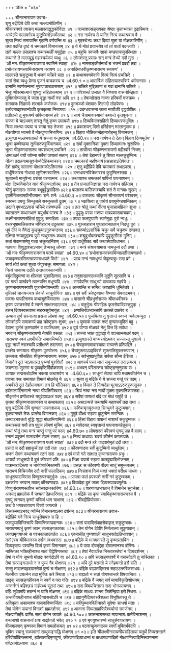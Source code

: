 +++
title = "०६०"

+++
श्रीनरनारायण उवाच-  
शृणु बद्रीप्रिये देवि कथां मल्लप्रमोक्षिणीम् ।  
श्रीकारनगरे त्वासन् मल्लास्तद्युद्धकोविदाः ॥१ ॥
पञ्चाशत्सङ्ख्यकाः श्रेष्ठाः कृताभ्यासा दृढास्थिनः ।  
अन्येऽपि मल्लवर्गस्य कुटुम्बिनोऽभवँस्तथा ॥२ ॥
नरा नार्यश्च ते यान्ति नित्यं कथाश्रवाय वै ।  
श्रुत्वा नित्यं समायान्ति गृहाणि वर्णयन्ति च ॥३ ॥
गृहस्थेभ्यः कथां दिव्यां श्रुतां यां मोक्षकारिणीम् ।  
तथा वदन्ति दृष्टं यं चमत्कारं विमानजम् ॥४ ॥
ये ये मोक्षं प्रयान्त्येव तां तां वार्तां वदन्त्यपि ।  
ततो मल्लाः प्रसन्नाश्च कथास्थलीं ययुर्दृढाः ॥५ ॥
बहुभिः स्वजनैः साकं मण्डपान्तमुपस्थिताः ।  
कथान्ते ते मल्लयुद्धं महाश्चर्यकरं व्यधुः ॥६ ॥
लोमशस्तु प्रसन्नः सन् मन्त्रं तेभ्यो ददौ मुदा ।  
'ओं नमः श्रीकृष्णनारायणाय स्वामिने स्वाहा' ॥'७ ॥
नामसङ्कीर्तनार्थं च भजनं प्रददौ तदा ।  
प्रभोनारायणस्वामिनारायण नरायण ॥८ ॥
अनादिमाधवीकृष्णनारायण रमायण' ।  
मल्लास्ते सकुटुम्बा वै भजनं चक्रिरे सदा ॥९ ॥
कथाश्रवणमेवापि नित्यं नित्यं प्रचक्रिरे ।  
सतां सेवां व्यधुः प्रेम्णा पूजनं वाचकस्य च ॥4.60.१ ०॥
आरार्त्रिकं संहितायाश्चक्रिरे धर्ममानसाः ।  
दानानि स्वर्णरत्नानां भूषापात्रान्नवाससाम् ॥११ ॥
चक्रिरे मुद्रिकाणां च गवां दानानि चक्रिरे ।  
भेजुः श्रीपरमात्मानं शुश्रवुः संहिताकथाम् ॥१ २॥
पवित्रास्ते प्रजाता वै निष्पापा वासनोज्झिताः ।  
मुक्तियोग्यास्तु ये जाता वृद्धा नार्यो नरा अपि ॥१ ३॥
तेषामग्रेसरा नाम्ना हरिवर्यो गजक्रमः ।  
शतवाजः सिंहमर्दः शरभार्दः कसेरुकः ॥१४॥
द्रुमभञ्जो वंशवारः शिलादो लोहपेषणः ।  
इत्येवमाद्याश्चान्येऽपि कृतकृत्या निराशयाः ॥१५॥
प्रदग्धवासना जाता नार्योऽपि वृद्धयोषितः ।  
प्रतीक्षन्ते तु मुक्त्यर्थं सविमानागमं हरेः ॥१ ६॥
सायं चैत्रामावास्यायां कथान्ते कृतपूजनाः ।  
सज्जा ये चाऽभवन् तांस्तु नेतुं कृष्ण उपाययौ ॥१७॥
दिव्यविमानसहितो दिव्याभरणभूषितः ।  
श्रिया लक्ष्म्या पद्मया च रमया सह तेजसा ॥१८॥
प्रकाशयन् दिशो हरिर्हसन् मल्लानुवाच ह ।  
मोक्षयोग्या भवन्तो वै मोक्षपुण्याभिभागिनः ॥१९॥
विहाय भौतिकान्देहानारोहन्तु विमानकम् ।  
इत्युक्ता मल्लभक्तास्ते ये सज्जा गन्तुमक्षरम् ॥4.60.२०॥
नरा नार्यश्च ते देहान् विहाय दिव्यमूर्तयः ।  
भूत्वा कृष्णेच्छया तूर्णमारुरुहुर्विमानकम् ॥२१ ॥
सर्वा मुक्तानिका मुक्ता दिव्यात्मानः सुरूपिणः ।  
भूत्वा श्रीकृष्णदासाश्च जयशब्दान् प्रचक्रिरे ॥२२॥
तान्नीत्वा श्रीकृष्णनारायणो बद्रीश्वरि निजम् ।  
धामाऽक्षरं ययौ व्योम्ना सर्वेषां पश्यतां सताम् ॥२३ ॥
तेषां देहानपरे तु शिष्टा मल्लकुटुम्बिनः ।  
नीत्वा प्रदाहयामासुश्चोर्ध्वदैहिकमाचरन् ॥२४॥
चमत्कारो महाँश्चायं प्रससाराऽतिवेगतः ।  
देशे ग्रामेषु मल्लानां मोक्षात्मकोऽतिमानवः ॥२५॥
शृणु बद्रीप्रिये देवि चमत्कारं तथाऽपरम् ।  
वार्धूषिकाश्च गोधादा लूणीनगरवासिनः ॥२६॥
दन्तधावनविक्रेतारश्च कुटुम्बिनस्तदा ।  
श्रुतवन्तो मानुषेभ्यः प्रशंसां परमात्मनः ॥२७॥
कथायाश्च चमत्कारं पापिनां पापनाशनम् ।  
मोक्षं दिव्यविमानेन यानं श्रीकृष्णदर्शनम् ॥२८॥
तेन प्रजातजिज्ञासा नरा नार्यश्च संहिताम् ।  
श्रोतुं कृतादराः सज्जा बभूवुर्वृद्धसंहिताः॥२९॥
बालाश्च बालिकाश्चापि शतं ते मानवाः सुखम् ।  
वृषभैर्निजसामग्रीर्नीयमानाः शनैः शनैः ॥4.60.३ ०॥
वाघ्घरयः श्रौकृष्णं श्रीनारायणं परेश्वरम् ।  
स्मरन्तः प्रययुः सिन्धुजले सस्नुस्ततो द्रुतम् ॥३ १॥
भक्षयित्वा तु पाथेयं प्रययुर्मण्डपान्तिकम् ।  
उद्याने वृषभाऽऽवासं चक्रिरे तरुषण्डके ॥३२॥
ततः श्रोतुं कथां नीत्वा पूजासामग्रिकाः शुभाः ।  
व्यासासनं कथास्थानं ययुर्भावभराश्च ते ॥३३॥
पुपूजुः परया भक्त्या भावप्रकाशवाचकम् ।  
लक्ष्मीनारायणसंहितां पुपूजुः समाहिताः ॥३४॥
उपदा फलपुष्पाणि स्वर्णमुद्राः पुरो न्यधुः ।  
वस्त्रभूषामालिकाश्च मणिहारान् ददुस्तथा ॥३५॥
गुञ्जाहारान् पुष्पहारानक्षतान् निदधुः पुरः ।  
धूपं दीपं च नैवेद्यं कुङ्कुमाऽगुरुचन्दनम् ॥३६॥
समर्प्याऽऽरार्त्रिकं चक्रुः सर्वे चक्रुश्च दण्डवत् ।  
दक्षिणां रूप्यमुद्राश्च पुरो न्यधुस्ततः कथाम् ॥३७॥
शश्रुवुर्भावतश्चापि पुपूजुर्लोमशं मुनिम् ।  
सतां सेवामाश्रमेषु गत्वा चक्रुरहर्निशम् ॥३८॥
एवं वार्धूषिकाः सर्वे कथासेवाविधानतः ।  
गतपापा विशुद्धाश्चाऽभवन् तेभ्यस्तु लोमशः ॥३९॥
मन्त्रं संश्रावयामास नामधुन्यं ददौ तथा ।  
'ओं नमः श्रीकृष्णनारायणाय पतये स्वाहा' ॥4.60.४०॥
'प्रभोनारायणस्वामिन्मालतीन्रायणप्रभो ।  
जयाकृष्णललितान्रायणराधापते विभो' ॥४१ ॥
प्राप्य मन्त्रं नामधुन्यं जेपुश्चक्रुः सदा प्रगे ।  
सायं त्वेवं कथां श्रुत्वा जेपुश्चक्रुः समागताः ॥४२।  
नित्यं चानाय्य ददति दन्तधावनकान्यपि ।  
बर्बुरादिद्रुमाणां वा क्षीरवतां सुशाखिनाम् ॥४३॥
तनुशाखान्तलभ्यानि मृदूनि सुरसानि च ।  
एवं गत्वा पार्श्ववने त्वानयन्ति मधून्यपि ॥४४॥
समर्पयन्ति साधुभ्यो वाचकाय महर्षये ।  
कृष्णनारायणस्यापि पूजार्थमर्पयन्त्यपि ॥४५॥
आनयन्ति च समिधः काष्ठानि धुनिहेतवे ।  
मृत्तिकां चानयन्त्यत्र सेवन्ते साधुयोगिनः ॥४६॥
एवं सर्वे क्रोष्टृव्याधा वैष्णवाः सेवयाऽभवन् ।  
पावनाः पापहीनाश्च कथाश्रुतेर्विवासनाः ॥४७॥
मासान्ते श्रीप्रभुर्नारायणः श्रीमाधवीश्वरः ।  
कृष्णः प्रसन्नस्तेषां वै स्वप्ने साक्षात्तदाऽभवत् ॥४८॥
चतुर्भुजः श्रीसहितः कृतसेवादिवस्तुयुक् ।  
हसन् दिव्यस्वरूपश्च सहस्रसूर्यभायुतः ॥४९॥
क्षणात्तिरोऽभवच्चापि ततस्ते प्रातरेव ह ।  
उत्थाय तूर्णं संस्नात्वा प्रसन्ना लोमशं ययुः ॥4.60.५०॥
पूजयित्वा तु वृत्तान्तं स्वाप्नं न्यवेदयन्मुदा ।  
लोमशोऽपि समाकर्ण्य प्राह क्रोष्टृहणः शुभम् ॥५१॥
युष्माकं पातकं नष्टं पुण्यमभ्युदितं बहु ।  
देवानां दुर्लभं कृष्णदर्शनं व उपस्थितम् ॥५२॥
यूयं योग्या मोक्षपदे नेतुं वित्त हि सर्वथा ।  
भगवान् श्रीकृष्णनारायणो नेष्यति वस्ततः ॥५३॥
सज्जा भवत वृद्धाद्या ये वाञ्च्छन्त्यक्षरं पदम् ।  
नारायणः स्वयं लक्ष्मीपतिः समागमिष्यति ॥५४॥
इत्युक्तास्ते वाघ्घरयोऽभवन् सज्जास्तु मुक्तये ।  
वृद्धा नार्यो नराश्चापि प्रतीक्षन्ते तदागमम् ॥५५॥
चैत्रकृष्णामावास्याया रात्र्यन्ते प्रतिपद्दिने ।  
प्रातरेव समायातः श्रीकृष्णः पुरुषोत्तमः ॥५६॥
चैत्रशुक्लाऽऽद्यदिवसे शुक्लातिशुक्लरूपवान् ।  
उज्ज्वलः श्रीसहितः श्रीकृष्णनारायणः स्वयम् ॥५७॥
सर्वभूषाप्रभूषितः सर्वथा सौम्य ईशिता ।  
विमानेन द्रुतं चाऽवातरत् पृथ्व्यां पुरःक्षितौ ॥५८॥
आश्चर्यं परमं जातं समुज्ज्वलं तदाऽम्बरम् ।  
जयनादाः सुराणां च पुष्पवृष्टिर्दिवौकसाम् ॥५९॥
अभवन् परितस्तत्र क्रोष्टृहन्तॄनुवाच सः ।  
आयात सम्प्रसन्नोऽस्मि भक्त्या कथाश्रवेण च ॥4.60.६०॥
साधूनां सेवया चापि मन्नामकीर्तनेन च ।  
पावनाः स्थः समायात विमानं मोक्षनेतृ मे ॥६१ ॥
श्रुत्वा तु बद्रिके ये ये सज्जा गन्तुं परं पदम् ।  
अभवँस्ते द्रुतं देहाँस्त्यक्त्वा तत्र हि भौतिकान् ॥६२॥
विमानं ते दिव्यदेहा भूत्वाऽऽरुरुहुरुत्सुकाः ।  
हर्षलालादिनामानो नत्वा श्रीपतिमीश्वरम् ॥६३॥
श्रियं नत्वा नरा नार्यो मुक्ता मुक्तानिकास्तदा ।  
श्रीकृष्णेन प्रणीतास्ते ययुर्ब्रह्माऽक्षरं पदम् ॥६४॥
सर्वेषां पश्यतां बद्रि परं मोक्षं ययुर्हि ते ।  
कृपया श्रीकृष्णनारायणस्य च कथाबलात् ॥६५॥
अथाऽन्यत्ते कथयामि महाश्चर्यं तदा तथा ।  
शृणु बद्रीप्रिये देवि शृण्वतां पापनाशकम् ॥६६॥
कश्चिन्मृगयुरभवत् सिन्धुवने कुटुम्बवान् ।  
दृष्टवानम्बरे तेजः प्रातरेव विमानकम् ॥६७॥
मुमुदे वीक्ष्य सहसा कुटुम्बेन समन्वितः ।  
तस्याऽभवत्ततो बुद्धिः शुद्धा मोक्षाभिगामिनी ॥६८॥
हिंसां विहाय पापानां नाशार्थं सकुटुम्बकः ।  
कथास्थलं ययौ तत्र पुपूज लोमशं मुनिम् ॥६९॥
न्यवेदयत् स्ववृत्तान्तं पापनाशनहेतुकम् ।  
कथां श्रोतुं तथा मन्त्रं चाप्तुं गन्तुं परं पदम् ॥4.60.७०॥
लोमशस्तं कीरवणं मृगयुं प्राह वै व्रतम् ।  
स्नानं प्रपूजनं मालावर्तनं सेवनं सताम् ॥७१॥
नित्यं कथायाः श्रवणं कीर्तनं कमलापतेः ।  
'ओं नमः श्रीकृष्णनारायणाय पतये स्वाहा' ॥७२॥
ददौ मन्त्रं हरेः पादवार्यमृतं ददौ तथा ।  
प्रसादं च ददौ ब्रह्मकूर्चं व्रतं ददौ ततः ॥७३॥
कीरवणादयः सर्वे कुटुम्बिनो व्यधुर्व्रतम् ।  
भजनं सेवनं कथाश्रवणं रटनं सदा ॥७४॥
एवं मासे गते साक्षात् कृष्णनारायणः प्रभुः ।  
आययौ साधुरूपो वै द्रुतं कीरवणं प्रति ॥७५॥
भिक्षां ययाचे सहसा फलपुष्पादिभोजनाम् ।  
पात्राम्बरादिरूपा च नार्यर्पणात्मिकामपि ॥७६॥
प्रसन्नः स कीरवणो वीक्ष्य साधुं समुज्ज्वलम् ।  
नारायणं विचिन्त्यैव ददौ नारीं फलादिकम् ॥७७॥
निःसंशयं निजं भक्तं भक्तां परीक्ष्य माधवः ।  
साधुरूपादाविरास विष्णुरूपश्चतुर्भुजः ॥७८॥
प्राप्त्वा फलं प्रपस्पर्श नारीं नरं कुटुम्बकम् ।  
दक्षकरेण भगवान् तावत् कीरवणादयः ॥७९॥
दिव्यदेहा द्रुतं जाता दिव्यरूपाढ्यमूर्तयः ।  
विष्णुर्नारायणस्ताँश्च सर्वस्वदानकारिणः ॥4.60.८०॥
शरणागतभक्तान् वै विमानेन सुवर्चसा ।  
अनयद् ब्रह्मलोकं वै पश्यतां देहधारिणाम् ॥८१ ॥
बद्रिके सा कृपा स्वामिकृष्णनारायणस्य वै ।  
मृगयुं त्वनयत् कृष्णो यन्निजं धाम चाक्षरम् ॥८२॥
श्रीबद्रीप्रियोवाच-  
कथं वै भगवन्नारायण विष्णो जगत्पते ।  
हिंसकस्याऽभवद् व्योम्नि विमानस्याऽस्य दर्शनम् ॥८३॥
श्रीनरनारायण उवाच-  
बद्रीप्रिये वने नित्यं साधुसेवापरः स हि ।  
फलपुष्पादिभिश्चापि विश्रान्तिसम्प्रदानकः ॥८४॥
सतां पादादिसंवाहसेवाकृत् सकुटुम्बकः ।  
नारायणम्प्रभुं कृष्णं जपन् सत्सङ्गकारकः ॥८५॥
तेन योगेन देवेशि निर्मलात्मा सुपुण्यवान् ।  
त्यक्तमृगयाधर्मः स पश्चकालादवर्तत ॥८६॥
एवमासीत् पुण्यशाली साधुभक्तोऽतिभाववान् ।  
ततोऽस्य श्रीविमानस्य दर्शनं त्वभवत्तदा ॥८७॥
बद्रिके ये भागवतास्ते तु कृष्णप्रतापिनः ।  
दिव्यदृष्टयः पश्यन्ति दिव्यं कृष्णं विमानकम् ॥८८॥
ये पापा दोषभृद्देहा दोषात्मानश्च दोषिणः ।  
नास्तिका भक्तिहीनाश्च सतां विद्वेषिणस्तथा ॥८९॥
तेषां नैवाऽस्ति निस्तारस्तेषां न दिव्यदर्शनम् ।  
तेषां न योगः सुभगो मोक्षदः स्वर्गदोऽपि वा ॥4.60.९०॥
अपि सत्सङ्गपार्श्वे ये वसन्तोऽपि तु नास्तिकाः ।  
तेषां सत्सङ्गलाभो न न पुण्यं नैव मोक्षणम् ॥९१ ॥
अपि दूरे वसन्तो ये स्नेहवन्तो हरौ सति ।  
सत्सु तादात्म्यहृदयास्तेषां पुण्यं च मोक्षणम् ॥९२॥
बद्रिके बाह्यसद्भिश्च सहाऽऽन्तरिकसाधवः ।  
मेलनीयाः प्रयत्नेन तदा मुक्तिः करे स्थिता ॥१३॥
बाह्यतो न सतां योगश्चान्तरे विषयान्वितः ।  
तादृक् सत्सङ्गहीनस्य न स्वर्गं न परा गतिः ॥९४॥
बद्रिके वै जगत् सर्वं मायाविकृतिशोभनम् ।  
अन्तर्नग्नं बहिश्छन्नं गार्हस्थ्यं सुतरां तथा ॥९५॥
सदा विषयचित्तात्म सदा भोगपरायणम् ।  
बर्हिः सुवेषमपि तन्नग्नं न याति मोक्षणम् ॥९६॥
बद्रिके साधवः शान्ता जितेन्द्रिया हरौ स्थिराः ।  
अन्तर्विषयहीनाश्च बहिर्दिग्वाससोऽपि च ॥९७॥
ब्रह्मगुणैर्दिव्यवस्त्रैश्छन्ना विभूषितास्तु ते ।  
अविकृता अकामाश्च वासनाविषवर्जिताः ॥९८॥
स्त्रीपुम्भानविहीनास्ते सुवेषाः साधवो मताः ।  
तेषां योगेन पापानां विनाशो ब्रह्मदर्शनम् ॥९९॥
आत्मना दिव्यताप्राप्तिरैश्वर्याणां समर्जनम् ।  
मोक्षप्राप्तिर्हरेः प्राप्तिः सतां योगेन जायते ॥4.60.१००॥
कालनाशस्तथा मायानाशः कर्मविनाशनम् ।  
बन्धनाशो वासनानां क्षयः सद्योगतो भवेत् ॥१० १ ॥
एवं मृगयुश्चारण्ये साधुसेवापरायणः ।  
बीजबलवान् कृष्णस्य विमानं समलोकयत् ॥१ ०२॥
पठनाच्छ्रवणादस्य स्वर्गो मुक्तिर्भवेदपि ।  
भुक्तिः स्यात्तु सकामानां साधुसङ्गाद्धि मोक्षणम् ॥१ ०३॥
इति श्रीलक्ष्मीनारायणीयसंहितायां चतुर्थे तिष्यसन्ताने हरिवीर्यादिमल्लानां, हर्षलालादिमृगयूणां, कीरवणादिव्याधानां च कथाश्रवणादितो मोक्षणमित्यादिनिरूपणनामा षष्टितमोऽध्यायः ॥६० ॥
    
    
